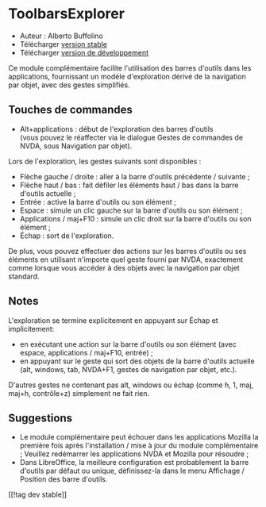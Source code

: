 # ToolbarsExplorer #

* Auteur : Alberto Buffolino
* Télécharger [version stable][1]
* Télécharger [version de développement][2]

Ce module complémentaire facilite l'utilisation des barres d'outils dans les
applications, fournissant un modèle d'exploration dérivé de la navigation
par objet, avec des gestes simplifiés.

## Touches de commandes

* Alt+applications : début de l'exploration des barres d'outils<br/>
(vous pouvez le réaffecter via le dialogue Gestes de commandes de NVDA, sous Navigation par objet).

Lors de l'exploration, les gestes suivants sont disponibles :

* Flèche gauche / droite : aller à la barre d'outils précédente / suivante ;
* Flèche haut / bas : fait défiler les éléments haut / bas dans la barre
  d'outils actuelle ;
* Entrée : active la barre d'outils ou son élément ;
* Espace : simule un clic gauche sur la barre d'outils ou son élément ;
* Applications / maj+F10 : simule un clic droit sur la barre d'outils ou son
  élément ;
* Échap : sort de l'exploration.

De plus, vous pouvez effectuer des actions sur les barres d'outils ou ses
éléments en utilisant n'importe quel geste fourni par NVDA, exactement comme
lorsque vous accéder à des objets avec la navigation par objet standard.

## Notes

L'exploration se termine explicitement en appuyant sur Échap et
implicitement:

* en exécutant une action sur la barre d'outils ou son élément (avec espace,
  applications / maj+F10, entrée) ;
* en appuyant sur le geste qui sort des objets de la barre d'outils actuelle
  (alt, windows, tab, NVDA+F1, gestes de navigation par objet, etc.).

D'autres gestes ne contenant pas alt, windows ou échap (comme h, 1, maj,
maj+h, contrôle+z) simplement ne fait rien.

## Suggestions

* Le module complémentaire peut échouer dans les applications Mozilla la
  première fois après l'installation / mise à jour du module complémentaire
  ; Veuillez redémarrer les applications NVDA et Mozilla pour résoudre ;
* Dans LibreOffice, la meilleure configuration est probablement la barre
  d'outils par défaut ou unique, définissez-la dans le menu Affichage /
  Position des barre d'outils.


[[!tag dev stable]]

[1]: https://addons.nvda-project.org/files/get.php?file=tbx

[2]: https://addons.nvda-project.org/files/get.php?file=tbx-dev
